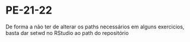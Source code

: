 # PE-21-22

De forma a não ter de alterar os paths necessários em alguns exercicios, basta dar setwd no RStudio ao path do repositório